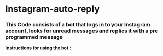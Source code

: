 # Instagram-auto-reply
### This Code consists of a bot that logs in to your Instagram account, looks for unread messages and replies it with a pre programmed message
__Instructions for using the bot :__
